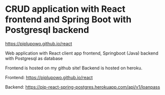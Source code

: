 # CRUD application with React frontend and Spring Boot with Postgresql backend
https://piplupowo.github.io/react

Web application with React client app frontend, Springboot (Java) backend with Postgresql as database

Frontend is hosted on my github site!
Backend is hosted on heroku.

Frontend: https://piplupowo.github.io/react

Backend: https://pip-react-spring-postgres.herokuapp.com/api/v1/loanpass
